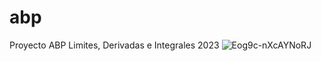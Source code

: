 # abp
Proyecto ABP Limites, Derivadas e Integrales 2023
![Eog9c-nXcAYNoRJ](https://github.com/ktxjm/abp/assets/95763487/d06c1926-db1d-429f-9d62-96ce72184a89)
